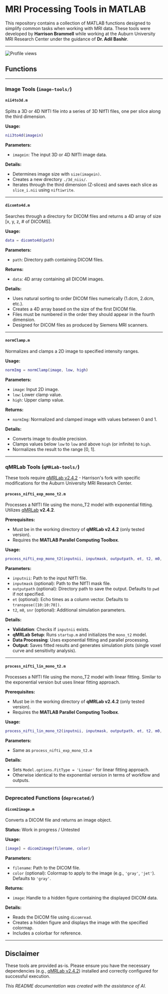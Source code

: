 # MRI Processing Tools in MATLAB

This repository contains a collection of MATLAB functions designed to simplify common tasks when working with MRI data. These tools were developed by **Harrison Brammell** while working at the Auburn University MRI Research Center under the guidance of **Dr. Adil Bashir**.

---

![Profile views](https://views.igorkowalczyk.dev/api/badge/harrisoncbrammell?style=classic)

## Functions

---

### Image Tools (`image-tools/`)

#### `nii4to3d.m`

Splits a 3D or 4D NIfTI file into a series of 3D NIfTI files, one per slice along the third dimension.

**Usage:**
```matlab
nii3to4d(imagein)
```

**Parameters:**
* `imagein`: The input 3D or 4D NIfTI image data.

**Details:**
* Determines image size with `size(imagein)`.
* Creates a new directory `./3d_niis/`.
* Iterates through the third dimension (Z-slices) and saves each slice as `slice_i.nii` using `niftiwrite`.

---

#### `dicomto4d.m`

Searches through a directory for DICOM files and returns a 4D array of size [x, y, z, # of DICOMS].

**Usage:**
```matlab
data = dicomto4d(path)
```

**Parameters:**
* `path`: Directory path containing DICOM files.

**Returns:**
* `data`: 4D array containing all DICOM images.

**Details:**
* Uses natural sorting to order DICOM files numerically (1.dcm, 2.dcm, etc.).
* Creates a 4D array based on the size of the first DICOM file.
* Files must be numbered in the order they should appear in the fourth dimension.
* Designed for DICOM files as produced by Siemens MRI scanners.

---

#### `normClamp.m`

Normalizes and clamps a 2D image to specified intensity ranges.

**Usage:**
```matlab
normImg = normClamp(image, low, high)
```

**Parameters:**
* `image`: Input 2D image.
* `low`: Lower clamp value.
* `high`: Upper clamp value.

**Returns:**
* `normImg`: Normalized and clamped image with values between 0 and 1.

**Details:**
* Converts image to double precision.
* Clamps values below `low` to `low` and above `high` (or infinite) to `high`.
* Normalizes the result to the range [0, 1].

---

### qMRLab Tools (`qMRLab-tools/`)

These tools require [qMRLab v2.4.2](https://github.com/harrisoncbrammell/qMRLab) - Harrison's fork with specific modifications for the Auburn University MRI Research Center.

#### `process_nifti_exp_mono_t2.m`

Processes a NIfTI file using the mono_T2 model with exponential fitting. Utilizes [qMRLab](https://github.com/qMRLab/qMRLab) **v2.4.2**.

**Prerequisites:**
* Must be in the working directory of **qMRLab v2.4.2** (only tested version).
* Requires the **MATLAB Parallel Computing Toolbox**.

**Usage:**
```matlab
process_nifti_exp_mono_t2(inputnii, inputmask, outputpath, et, t2, m0, snr)
```

**Parameters:**
* `inputnii`: Path to the input NIfTI file.
* `inputmask` (optional): Path to the NIfTI mask file.
* `outputpath` (optional): Directory path to save the output. Defaults to `pwd` if not specified.
* `et` (optional): Echo times as a column vector. Defaults to `transpose([10:10:70])`.
* `t2`, `m0`, `snr` (optional): Additional simulation parameters.

**Details:**
* **Validation**: Checks if `inputnii` exists.
* **qMRLab Setup**: Runs `startup.m` and initializes the `mono_t2` model.
* **Data Processing**: Uses exponential fitting and parallel processing.
* **Output**: Saves fitted results and generates simulation plots (single voxel curve and sensitivity analysis).

---

#### `process_nifti_lin_mono_t2.m`

Processes a NIfTI file using the mono_T2 model with linear fitting. Similar to the exponential version but uses linear fitting approach.

**Prerequisites:**
* Must be in the working directory of **qMRLab v2.4.2** (only tested version).
* Requires the **MATLAB Parallel Computing Toolbox**.

**Usage:**
```matlab
process_nifti_lin_mono_t2(inputnii, inputmask, outputpath, et, t2, m0, snr)
```

**Parameters:**
* Same as `process_nifti_exp_mono_t2.m`

**Details:**
* Sets `Model.options.FitType = 'Linear'` for linear fitting approach.
* Otherwise identical to the exponential version in terms of workflow and outputs.

---

### Deprecated Functions (`deprecated/`)

#### `dicom2image.m`

Converts a DICOM file and returns an image object.

**Status:** Work in progress / Untested

**Usage:**
```matlab
[image] = dicom2image(filename, color)
```

**Parameters:**
* `filename`: Path to the DICOM file.
* `color` (optional): Colormap to apply to the image (e.g., `'gray'`, `'jet'`). Defaults to `'gray'`.

**Returns:**
* `image`: Handle to a hidden figure containing the displayed DICOM data.

**Details:**
* Reads the DICOM file using `dicomread`.
* Creates a hidden figure and displays the image with the specified colormap.
* Includes a colorbar for reference.

---

## Disclaimer

These tools are provided as-is. Please ensure you have the necessary dependencies (e.g., [qMRLab v2.4.2](https://github.com/qMRLab/qMRLab/releases/tag/v2.4.2)) installed and correctly configured for successful execution.

*This README documentation was created with the assistance of AI.*
